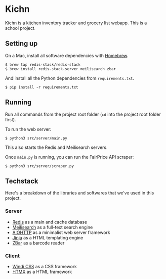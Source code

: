 # Kichn

Kichn is a kitchen inventory tracker and grocery list webapp. This is a school project.

## Setting up

On a Mac, install all software dependencies with [Homebrew](https://brew.sh/).

```
$ brew tap redis-stack/redis-stack
$ brew install redis-stack-server meilisearch zbar
```

And install all the Python dependencies from `requirements.txt`.

```
$ pip install -r requirements.txt
```

## Running

Run all commands from the project root folder (`cd` into the project root folder first).

To run the web server:

```
$ python3 src/server/main.py
```

This also starts the Redis and Meilisearch servers.

Once `main.py` is running, you can run the FairPrice API scraper:

```
$ python3 src/server/scraper.py
```

## Techstack

Here's a breakdown of the libraries and softwares that we've used in this project.

### Server

- [Redis](https://redis.io/) as a main and cache database
- [Meilisearch](https://www.meilisearch.com/) as a full-text search engine
- [AIOHTTP](https://docs.aiohttp.org/en/stable/) as a minimalist web server framework
- [Jinja](https://jinja.palletsprojects.com/en/3.1.x/) as a HTML templating engine
- [ZBar](https://zbar.sourceforge.net/) as a barcode reader

### Client

- [Windi CSS](https://windicss.org/) as a CSS framework
- [HTMX](https://htmx.org/) as a HTML framework
